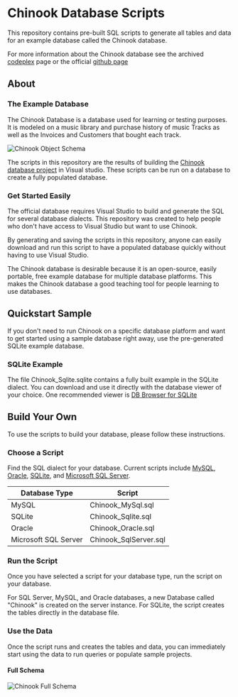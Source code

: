 
# Chinook Database Scripts
This repository contains pre-built SQL scripts to generate all tables and data for an example database called the Chinook database.  

For more information about the Chinook database see the archived [codeplex](https://archive.codeplex.com/?p=chinookdatabase) page or the official [github page](https://github.com/lerocha/chinook-database)

## About
### The Example Database
The Chinook Database is a database used for learning or testing purposes.  It is modeled on a music library and purchase history of music Tracks as well as the Invoices and Customers that bought each track.

![Chinook Object Schema](https://i.imgur.com/dQVcUUg.jpg)

The scripts in this repository are the results of building the [Chinook database project](https://github.com/lerocha/chinook-database) in Visual studio.  These scripts can be run on a database to create a fully populated database.

### Get Started Easily
The official database requires Visual Studio to build and generate the SQL for several database dialects.  This repository was created to help people who don't have access to Visual Studio but want to use Chinook.  

By generating and saving the scripts in this repository, anyone can easily download and run this script to have a populated database quickly without having to use Visual Studio.  

The Chinook database is desirable because it is an open-source, easily portable, free example database for multiple database platforms.  This makes the Chinook database a good teaching tool for people learning to use databases.  

## Quickstart Sample
If you don't need to run Chinook on a specific database platform and want to get started using a sample database right away, use the pre-generated SQLite example database.  

### SQLite Example
The file Chinook_Sqlite.sqlite contains a fully built example in the SQLite dialect.  You can download and use it directly with the database viewer of your choice.  One recommended viewer is [DB Browser for SQLite](https://sqlitebrowser.org/)

## Build Your Own
To use the scripts to build your database, please follow these instructions.

### Choose a Script
Find the SQL dialect for your database.  Current scripts include [MySQL](https://www.mysql.com/), [Oracle](https://www.oracle.com/database/), [SQLite](https://www.sqlite.org/index.html), and [Microsoft SQL Server](https://www.microsoft.com/en-us/sql-server/sql-server-editions-express).  

|Database Type|Script|
|--|--|
|MySQL  | Chinook_MySql.sql |
|SQLite  | Chinook_Sqlite.sql |
|Oracle| Chinook_Oracle.sql |
|Microsoft SQL Server| Chinook_SqlServer.sql |

### Run the Script
Once you have selected a script for your database type, run the script on your database.  

For SQL Server, MySQL, and Oracle databases, a new Database called "Chinook" is created on the server instance.  For SQLite, the script creates the tables directly in the database file.  

### Use the Data
Once the script runs and creates the tables and data, you can immediately start using the data to run queries or populate sample projects.

#### Full Schema
![Chinook Full Schema](https://i.imgur.com/ByyOEpk.jpg)
